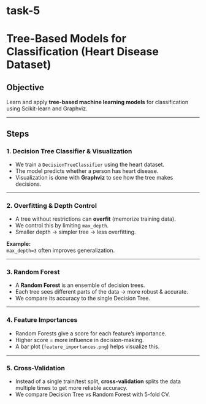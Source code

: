# task-5
# Tree-Based Models for Classification (Heart Disease Dataset)

## Objective
Learn and apply **tree-based machine learning models** for classification using Scikit-learn and Graphviz.

---

## Steps

### 1. Decision Tree Classifier & Visualization
- We train a `DecisionTreeClassifier` using the heart dataset.
- The model predicts whether a person has heart disease.
- Visualization is done with **Graphviz** to see how the tree makes decisions.



---

### 2. Overfitting & Depth Control
- A tree without restrictions can **overfit** (memorize training data).
- We control this by limiting `max_depth`.
- Smaller depth → simpler tree → less overfitting.

**Example:**  
`max_depth=3` often improves generalization.

---

### 3. Random Forest
- A **Random Forest** is an ensemble of decision trees.
- Each tree sees different parts of the data → more robust & accurate.
- We compare its accuracy to the single Decision Tree.

---

### 4. Feature Importances
- Random Forests give a score for each feature’s importance.
- Higher score = more influence in decision-making.
- A bar plot (`feature_importances.png`) helps visualize this.

---

### 5. Cross-Validation
- Instead of a single train/test split, **cross-validation** splits the data multiple times to get more reliable accuracy.
- We compare Decision Tree vs Random Forest with 5-fold CV.
